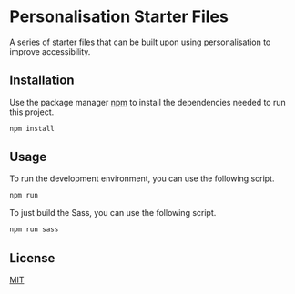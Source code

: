 # Personalisation Starter Files
A series of starter files that can be built upon using personalisation to improve accessibility.

## Installation

Use the package manager [npm](https://www.npmjs.com/) to install the dependencies needed to run this project.

```bash
npm install
```

## Usage

To run the development environment, you can use the following script.

```bash
npm run
```

To just build the Sass, you can use the following script.


```bash
npm run sass
```

## License
[MIT](https://choosealicense.com/licenses/mit/)

